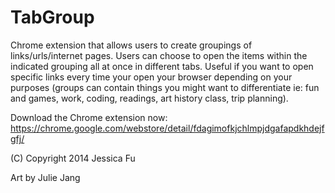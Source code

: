 TabGroup
========

Chrome extension that allows users to create groupings of links/urls/internet pages. Users can choose to open the items within the indicated grouping all at once in different tabs. Useful if you want to open specific links every time your open your browser depending on your purposes (groups can contain things you might want to differentiate ie: fun and games, work, coding, readings, art history class, trip planning).

Download the Chrome extension now: https://chrome.google.com/webstore/detail/fdagimofkjchlmpjdgafapdkhdejfgfj/

(C) Copyright 2014 Jessica Fu

Art by Julie Jang

